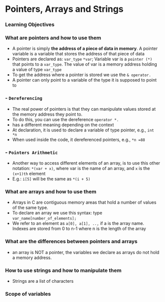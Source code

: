 # Pointers, Arrays and Strings

### **Learning Objectives**

### What are pointers and how to use them
- A pointer is simply **the address of a piece of data in memory**. A pointer variable is a variable that stores the address of that piece of data
- Pointers are declared as: `var_type` `*var`; Variable var is a `pointer (*)` that points to a `var_type`. The value of var is a memory address holding a value of type `var_type`
- To get the address where a pointer is stored we use the `& operator.`
- A pointer can only point to a variable of the type it is supposed to point to
### - **`Dereferencing`**
 - The real power of pointers is that they can manipulate values stored at the memory address they point to. 
 - To do this, you can use the dereference `operator *.`
 - has a different meaning depending on the context
  - At declaration, it is used to declare a variable of type pointer, e.g., `int *n`
  - When used inside the code, it dereferenced pointers, e.g., `*n =88`
### - **`Pointers Arithmetic`**
 - Another way to access different elements of an array, is to use this other notation: `*(var + x)`, where var is the name of an array, and `x` is the `(x+1)th` element
 - E.g.: `i[5]` will be the same as `*(i + 5)`

### What are arrays and how to use them
- Arrays in C are contiguous memory areas that hold a number of values of the same type.
- To declare an array we use this syntax: type `var_name[number_of_elements];`
- We refer to an element as `a[0], a[1], ..,` if a is the array name. Indexes are stored from 0 to n-1 where n is the length of the array

### What are the differences between pointers and arrays
- an array is NOT a pointer, the variables we declare as arrays do not hold a memory address.

### How to use strings and how to manipulate them
- Strings are a list of characters

### Scope of variables
